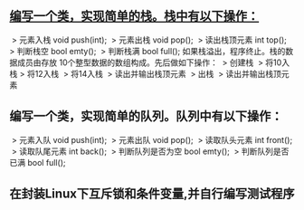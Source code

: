 ## [编写一个类，实现简单的栈。栈中有以下操作：](./stack.cc)

​	   > 元素入栈     void push(int);
​	   > 元素出栈     void pop();
​	   > 读出栈顶元素 int top();
​	   > 判断栈空     bool emty();
​	   > 判断栈满     bool full();
 如果栈溢出，程序终止。栈的数据成员由存放
 10个整型数据的数组构成。先后做如下操作：
​     > 创建栈
​     > 将10入栈
​     > 将12入栈
​     > 将14入栈
​     > 读出并输出栈顶元素
​     > 出栈
​     > 读出并输出栈顶元素

## 编写一个类，实现简单的队列。队列中有以下操作：

​    > 元素入队             void push(int);
​    > 元素出队             void pop();
​    > 读取队头元素         int front();
​    > 读取队尾元素         int back();
​    > 判断队列是否为空     bool emty();
​	   > 判断队列是否已满     bool full();

## 在封装Linux下互斥锁和条件变量,并自行编写测试程序